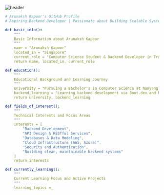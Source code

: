 ![header](https://capsule-render.vercel.app/api?type=venom&color=gradient&height=300&section=header&text=Hey%20Everyone!&fontSize=90&animation=fadeIn&fontAlignY=40&desc=Welcome%20to%20my%20GitHub%20profile!&descAlignY=70&descSize=25)
```yaml
# Arunaksh Kapoor's GitHub Profile
# Aspiring Backend Developer | Passionate about Building Scalable Systems, APIs, and Data-Driven Applications

def basic_info():
    """
    Basic Information about Arunaksh Kapoor
    """
    name = "Arunaksh Kapoor"
    located_in = "Singapore"
    current_role = "Computer Science Student & Backend Developer in Training"
    return name, located_in, current_role

def education():
    """
    Educational Background and Learning Journey
    """
    university = "Pursuing a Bachelor's in Computer Science at Nanyang Technological University, Singapore"
    backend_learning = "Learning backend development via Boot.dev and hands-on projects"
    return university, backend_learning

def fields_of_interest():
    """
    Technical Interests and Focus Areas
    """
    interests = [
        "Backend Development",
        "API Design & RESTful Services",
        "Databases & Data Modeling",
        "Cloud Infrastructure (AWS, Azure)",
        "Security and Authentication",
        "Building clean, maintainable backend systems"
    ]
    return interests

def currently_learning():
    """
    Current Learning Focus and Active Projects
    """
    learning_topics =_
  
```
